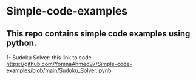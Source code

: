 # Simple-code-examples
## This repo contains simple code examples using python.

1- Sudoku Solver:
 this link to code https://github.com/YomnaAhmed97/Simple-code-examples/blob/main/Sudoku_Solver.ipynb
